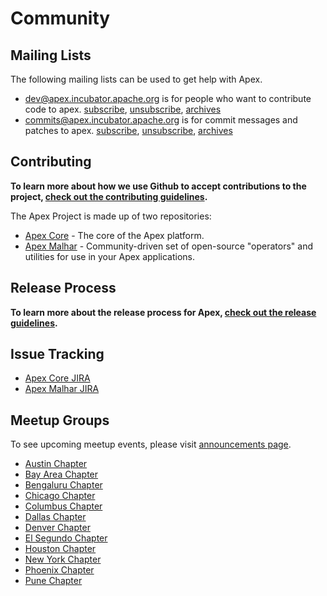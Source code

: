 # Community

## Mailing Lists

The following mailing lists can be used to get help with Apex.

- [dev@apex.incubator.apache.org](http://mail-archives.apache.org/mod_mbox/incubator-apex-dev/) is for people who want to contribute code to apex. [subscribe](mailto:dev-subscribe@apex.incubator.apache.org?subject=send%20this%20email%20to%20subscribe), [unsubscribe](mailto:dev-unsubscribe@apex.incubator.apache.org?subject=send%20this%20email%20to%20unsubscribe), [archives](http://mail-archives.apache.org/mod_mbox/incubator-apex-dev/)
- [commits@apex.incubator.apache.org](http://mail-archives.apache.org/mod_mbox/incubator-apex-commits/) is for commit messages and patches to apex. [subscribe](mailto:commits-subscribe@apex.incubator.apache.org?subject=send%20this%20email%20to%20subscribe), [unsubscribe](mailto:commits-unsubscribe@apex.incubator.apache.org?subject=send%20this%20email%20to%20unsubscribe), [archives](http://mail-archives.apache.org/mod_mbox/incubator-apex-commits/)


## Contributing

**To learn more about how we use Github to accept contributions to the project, [check out the contributing guidelines](/contributing.html).**

The Apex Project is made up of two repositories:

- [Apex Core](https://github.com/apache/incubator-apex-core) - The core of the Apex platform.
- [Apex Malhar](https://github.com/apache/incubator-apex-malhar) - Community-driven set of open-source "operators" and utilities for use in your Apex applications.

## Release Process

**To learn more about the release process for Apex, [check out the release guidelines](/release.html).**

## Issue Tracking

- [Apex Core JIRA](https://issues.apache.org/jira/browse/APEXCORE/)
- [Apex Malhar JIRA](https://malhar.atlassian.net/projects/MLHR/issues)

## Meetup Groups

To see upcoming meetup events, please visit [announcements page](/announcements.html).

- [Austin Chapter]( http://www.meetup.com/Apache-Apex-Austin-Chapter/)
- [Bay Area Chapter](http://www.meetup.com/Apex-Bay-Area-Chapter)
- [Bengaluru Chapter](http://www.meetup.com/Apache-Apex-incubating-Bangalore-Meetup)
- [Chicago Chapter](http://www.meetup.com/Apache-Apex-Meetup-Chicago-Chapter)
- [Columbus Chapter](http://www.meetup.com/Apex-Meetup-Columbus)
- [Dallas Chapter]( http://www.meetup.com/Apache-Apex-Dallas-Chapter/)
- [Denver Chapter]( http://www.meetup.com/Apache-Apex-Denver-Chapter/)
- [El Segundo Chapter]( http://www.meetup.com/Apache-Apex-El-Segundo-Chapter/)
- [Houston Chapter](http://www.meetup.com/Apex-Meetup-Houston)
- [New York Chapter](http://www.meetup.com/Apache-Apex-New-York-Chapter)
- [Phoenix Chapter]( http://www.meetup.com/Apache-Apex-Phoenix-Chapter/)
- [Pune Chapter](http://www.meetup.com/Apache-Apex-incubating-Meetup-Pune)


